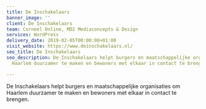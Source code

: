 ```yaml
---
title: De Inschakelaars
banner_image: ''
client: De Inschakelaars
team: Corneel Online, MD2 Mediaconcepts & Design
services: WordPress
delivery_date: 2019-02-05T00:00:00+01:00
visit_website: https://www.deinschakelaars.nl/
seo_title: De Inschakelaars
seo_description: De Inschakelaars helpt burgers en maatschappelijke organisaties om
  Haarlem duurzamer te maken en bewoners met elkaar in contact te brengen.

---
```

De Inschakelaars helpt burgers en maatschappelijke organisaties om Haarlem duurzamer te maken en bewoners met elkaar in contact te brengen.